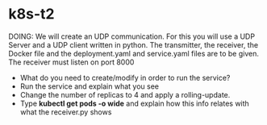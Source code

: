 # k8s-t2
DOING: We will create an UDP communication. For this you will use a UDP Server and a UDP client written in python. The transmitter, the receiver, the Docker file and the deployment.yaml and service.yaml files are to be given. The receiver must listen on port 8000
* What do you need to create/modify in order to run the service?
* Run the service and explain what you see
* Change the number of replicas to 4 and apply a rolling-update.
* Type __kubectl get pods -o wide__ and explain how this info relates with what the receiver.py shows 
